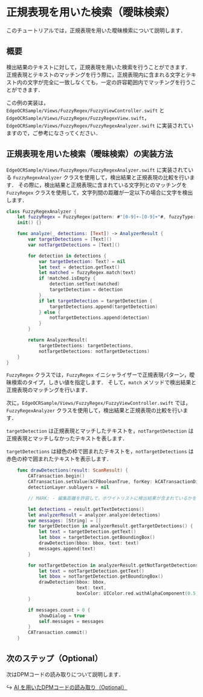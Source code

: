 # 正規表現を用いた検索（曖昧検索）

このチュートリアルでは，正規表現を用いた曖昧検索について説明します．

## 概要

検出結果のテキストに対して，正規表現を用いた検索を行うことができます．
正規表現とテキストのマッチングを行う際に，正規表現内に含まれる文字とテキスト内の文字が完全に一致しなくても，一定の許容範囲内でマッチングを行うことができます．

この例の実装は，
`EdgeOCRSample/Views/FuzzyRegex/FuzzyViewController.swift` と
`EdgeOCRSample/Views/FuzzyRegex/FuzzyRegexView.swift`，
`EdgeOCRSample/Views/FuzzyRegex/FuzzyRegexAnalyzer.swift`
に実装されていますので，ご参考になさってください．

## 正規表現を用いた検索（曖昧検索）の実装方法

`EdgeOCRSample/Views/FuzzyRegex/FuzzyRegexAnalyzer.swift` に実装されている `FuzzyRegexAnalyzer` クラスを使用して，検出結果と正規表現の比較を行います．
その際に，検出結果と正規表現に含まれている文字列とのマッチングを `FuzzyRegex` クラスを使用して，文字列間の距離が一定以下の場合に文字を検出します．

```swift
class FuzzyRegexAnalyzer {
    let fuzzyRegex = FuzzyRegex(pattern: #"[0-9]+-[0-9]+"#, fuzzyType: .NNDistance, threshold: 0.4)
    init() {}

    func analyze(_ detections: [Text]) -> AnalyzerResult {
        var targetDetections = [Text]()
        var notTargetDetections = [Text]()

        for detection in detections {
            var targetDetection: Text? = nil
            let text = detection.getText()
            let matched = fuzzyRegex.match(text)
            if !matched.isEmpty {
                detection.setText(matched)
                targetDetection = detection
            }
            if let targetDetection = targetDetection {
                targetDetections.append(targetDetection)
            } else {
                notTargetDetections.append(detection)
            }
        }

        return AnalyzerResult(
            targetDetections: targetDetections,
            notTargetDetections: notTargetDetections)
    }
}
```

`FuzzyRegex` クラスでは，`FuzzyRegex` イニシャライザーで正規表現パターン，曖昧検索のタイプ，しきい値を指定します．
そして，`match` メソッドで検出結果と正規表現のマッチングを行います．

次に，`EdgeOCRSample/Views/FuzzyRegex/FuzzyViewController.swift` では，`FuzzyRegexAnalyzer` クラスを使用して，検出結果と正規表現の比較を行います．

`targetDetection` は正規表現とマッチしたテキストを，`notTargetDetection` は正規表現とマッチしなかったテキストを表します．

`targetDetections` は緑色の枠で囲まれたテキストを，`notTargetDetections` は赤色の枠で囲まれたテキストを表示します．

```swift
    func drawDetections(result: ScanResult) {
        CATransaction.begin()
        CATransaction.setValue(kCFBooleanTrue, forKey: kCATransactionDisableActions)
        detectionLayer.sublayers = nil

        // MARK: - 編集距離を許容して，ホワイトリストに検出結果が含まれているかを判定

        let detections = result.getTextDetections()
        let analyzerResult = analyzer.analyze(detections)
        var messages: [String] = []
        for targetDetection in analyzerResult.getTargetDetections() {
            let text = targetDetection.getText()
            let bbox = targetDetection.getBoundingBox()
            drawDetection(bbox: bbox, text: text)
            messages.append(text)
        }

        for notTargetDetection in analyzerResult.getNotTargetDetections() {
            let text = notTargetDetection.getText()
            let bbox = notTargetDetection.getBoundingBox()
            drawDetection(bbox: bbox,
                          text: text,
                          boxColor: UIColor.red.withAlphaComponent(0.5).cgColor)
        }

        if messages.count > 0 {
            showDialog = true
            self.messages = messages
        }
        CATransaction.commit()
    }
```

## 次のステップ（Optional）

次はDPMコードの読み取りについて説明します．

↪️ [AI を用いたDPMコードの読み取り（Optional）](16-dpm.md)
